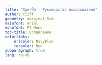 ```yaml
---
title: "Хде-Йа - Руководство пользователя"
author: Cliff
geometry: margin=1.5cm
mainfont: Arial
monofont: PT Mono
toc-title: Оглавление
colorlinks:
    urlcolor: NavyBlue
    toccolor: Red
subparagraph: true
lang: ru-RU
---
```

